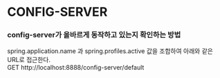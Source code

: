 # CONFIG-SERVER

### config-server가 올바르게 동작하고 있는지 확인하는 방법
spring.application.name 과 spring.profiles.active 값을 조합하여 아래와 같은 URL로 접근한다.<br>
GET http://localhost:8888/config-server/default